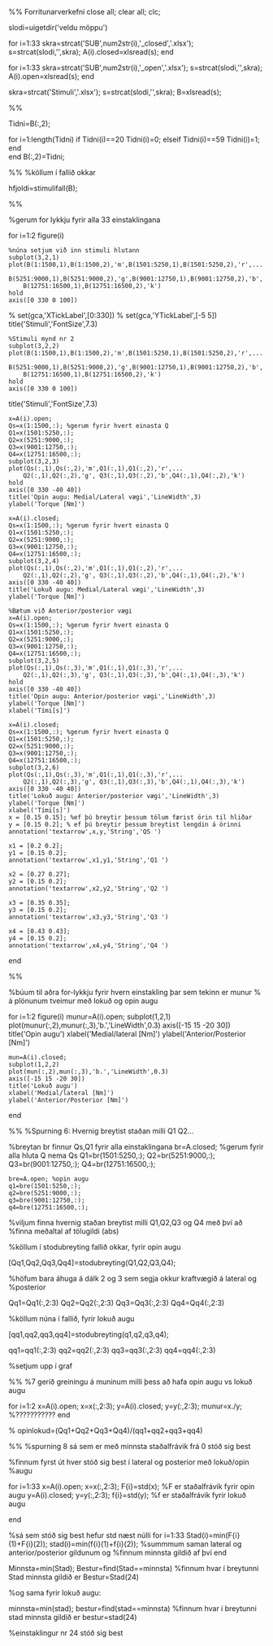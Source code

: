 %% Forritunarverkefni
close all;
clear all;
clc;

slodi=uigetdir('veldu möppu')

for i=1:33
    skra=strcat('SUB',num2str(i),'_closed','.xlsx');
    s=strcat(slodi,'\',skra);
    A(i).closed=xlsread(s);
end

for i=1:33
    skra=strcat('SUB',num2str(i),'_open','.xlsx');
    s=strcat(slodi,'\',skra);
    A(i).open=xlsread(s);
end

skra=strcat('Stimuli','.xlsx');
s=strcat(slodi,'\',skra);
B=xlsread(s);



%%

Tidni=B(:,2);

for i=1:length(Tidni)
    if Tidni(i)==20
        Tidni(i)=0;
    elseif Tidni(i)==59
        Tidni(i)=1;
    end  
end
B(:,2)=Tidni;

%%
%köllum í fallið okkar

hfjoldi=stimulifall(B);

%% 

%gerum for lykkju fyrir alla 33 einstaklingana

for i=1:2
    figure(i)
  
    %núna setjum við inn stimuli hlutann
    subplot(3,2,1)
    plot(B(1:1500,1),B(1:1500,2),'m',B(1501:5250,1),B(1501:5250,2),'r',...
        B(5251:9000,1),B(5251:9000,2),'g',B(9001:12750,1),B(9001:12750,2),'b',...
        B(12751:16500,1),B(12751:16500,2),'k')
    hold
    axis([0 330 0 100])
%     set(gca,'XTickLabel',[0:330])
%     set(gca,'YTickLabel',[-5 5])
    title('Stimuli','FontSize',7.3)
    
    %Stimuli mynd nr 2
    subplot(3,2,2)
    plot(B(1:1500,1),B(1:1500,2),'m',B(1501:5250,1),B(1501:5250,2),'r',...
        B(5251:9000,1),B(5251:9000,2),'g',B(9001:12750,1),B(9001:12750,2),'b',...
        B(12751:16500,1),B(12751:16500,2),'k')
    hold
    axis([0 330 0 100])
   title('Stimuli','FontSize',7.3) 
   
   
    x=A(i).open;
    Qs=x(1:1500,:); %gerum fyrir hvert einasta Q
    Q1=x(1501:5250,:);
    Q2=x(5251:9000,:);
    Q3=x(9001:12750,:);
    Q4=x(12751:16500,:);
    subplot(3,2,3)
    plot(Qs(:,1),Qs(:,2),'m',Q1(:,1),Q1(:,2),'r',...
        Q2(:,1),Q2(:,2),'g', Q3(:,1),Q3(:,2),'b',Q4(:,1),Q4(:,2),'k')
    hold
    axis([0 330 -40 40])
    title('Opin augu: Medial/Lateral vægi','LineWidth',3)
    ylabel('Torque [Nm]')
    
    x=A(i).closed;
    Qs=x(1:1500,:); %gerum fyrir hvert einasta Q
    Q1=x(1501:5250,:);
    Q2=x(5251:9000,:);
    Q3=x(9001:12750,:);
    Q4=x(12751:16500,:);
    subplot(3,2,4)
    plot(Qs(:,1),Qs(:,2),'m',Q1(:,1),Q1(:,2),'r',...
        Q2(:,1),Q2(:,2),'g', Q3(:,1),Q3(:,2),'b',Q4(:,1),Q4(:,2),'k')
    axis([0 330 -40 40])
    title('Lokuð augu: Medial/Lateral vægi','LineWidth',3)
    ylabel('Torque [Nm]')
    
    %Bætum við Anterior/posterior vægi
    x=A(i).open;
    Qs=x(1:1500,:); %gerum fyrir hvert einasta Q
    Q1=x(1501:5250,:);
    Q2=x(5251:9000,:);
    Q3=x(9001:12750,:);
    Q4=x(12751:16500,:);
    subplot(3,2,5)
    plot(Qs(:,1),Qs(:,3),'m',Q1(:,1),Q1(:,3),'r',...
        Q2(:,1),Q2(:,3),'g', Q3(:,1),Q3(:,3),'b',Q4(:,1),Q4(:,3),'k')
    hold
    axis([0 330 -40 40])
    title('Opin augu: Anterior/posterior vægi','LineWidth',3)
    ylabel('Torque [Nm]')
    xlabel('Tími[s]')
    
    x=A(i).closed;
    Qs=x(1:1500,:); %gerum fyrir hvert einasta Q
    Q1=x(1501:5250,:);
    Q2=x(5251:9000,:);
    Q3=x(9001:12750,:);
    Q4=x(12751:16500,:);
    subplot(3,2,6)
    plot(Qs(:,1),Qs(:,3),'m',Q1(:,1),Q1(:,3),'r',...
        Q2(:,1),Q2(:,3),'g', Q3(:,1),Q3(:,3),'b',Q4(:,1),Q4(:,3),'k')
    axis([0 330 -40 40])
    title('Lokuð augu: Anterior/posterior vægi','LineWidth',3)
    ylabel('Torque [Nm]')
    xlabel('Tími[s]')
    x = [0.15 0.15]; %ef þú breytir þessum tölum færist örin til hliðar
    y = [0.15 0.2]; % ef þú breytir þessum breytist lengdin á örinni
    annotation('textarrow',x,y,'String','QS ')

    x1 = [0.2 0.2];
    y1 = [0.15 0.2];
    annotation('textarrow',x1,y1,'String','Q1 ')

    x2 = [0.27 0.27];
    y2 = [0.15 0.2];
    annotation('textarrow',x2,y2,'String','Q2 ')

    x3 = [0.35 0.35];
    y3 = [0.15 0.2];
    annotation('textarrow',x3,y3,'String','Q3 ')

    x4 = [0.43 0.43];
    y4 = [0.15 0.2];
    annotation('textarrow',x4,y4,'String','Q4 ')

 
end

%%

%búum til aðra for-lykkju fyrir hvern einstakling þar sem tekinn er munur
% á plönunum tveimur með lokuð og opin augu


for i=1:2
    figure(i)
    munur=A(i).open;
    subplot(1,2,1)
    plot(munur(:,2),munur(:,3),'b.','LineWidth',0.3)
    axis([-15 15 -20 30])
    title('Opin augu')
    xlabel('Medial/lateral [Nm]')
    ylabel('Anterior/Posterior [Nm]')
    
    mun=A(i).closed;
    subplot(1,2,2)
    plot(mun(:,2),mun(:,3),'b.','LineWidth',0.3)
    axis([-15 15 -20 30])
    title('Lokuð augu')
    xlabel('Medial/lateral [Nm]')
    ylabel('Anterior/Posterior [Nm]')
    

end

%%
%Spurning 6: Hvernig breytist staðan milli Q1 Q2...

%breytan br finnur Qs,Q1 fyrir alla einstaklingana
br=A.closed;
%gerum fyrir alla hluta Q nema Qs
    Q1=br(1501:5250,:);
    Q2=br(5251:9000,:);
    Q3=br(9001:12750,:);
    Q4=br(12751:16500,:);
    
    bre=A.open; %opin augu
    q1=bre(1501:5250,:);
    q2=bre(5251:9000,:);
    q3=bre(9001:12750,:);
    q4=bre(12751:16500,:);
    
 %viljum finna hvernig staðan breytist milli Q1,Q2,Q3 og Q4 með því að
 %finna meðaltal af tölugildi (abs)
 
%köllum í stodubreyting fallið okkar, fyrir opin augu

[Qq1,Qq2,Qq3,Qq4]=stodubreyting(Q1,Q2,Q3,Q4);

%höfum bara áhuga á dálk 2 og 3 sem segja okkur kraftvægið á lateral og
%posterior

Qq1=Qq1(:,2:3)
Qq2=Qq2(:,2:3)
Qq3=Qq3(:,2:3)
Qq4=Qq4(:,2:3)

%köllum núna í fallið, fyrir lokuð augu

[qq1,qq2,qq3,qq4]=stodubreyting(q1,q2,q3,q4);

qq1=qq1(:,2:3)
qq2=qq2(:,2:3)
qq3=qq3(:,2:3)
qq4=qq4(:,2:3)

%setjum upp í graf 

%% 
%7 gerið greiningu á muninum milli þess að hafa opin augu vs lokuð augu


for i=1:2
    x=A(i).open;
    x=x(:,2:3);
    y=A(i).closed;
    y=y(:,2:3);
    munur=x./y; %???????????
end


% opinlokud=(Qq1+Qq2+Qq3+Qq4)/(qq1+qq2+qq3+qq4)

%%
%spurning 8 sá sem er með minnsta staðalfrávik frá 0 stóð sig best

%finnum fyrst út hver stóð sig best í lateral og posterior með lokuð/opin
%augu

for i=1:33
    x=A(i).open;
    x=x(:,2:3);
    F{i}=std(x); %F er staðalfrávik fyrir opin augu
    y=A(i).closed;
    y=y(:,2:3);
    f{i}=std(y); %f er staðalfrávik fyrir lokuð augu
    
end

%sá sem stóð sig best hefur std næst núlli
for i=1:33
    Stad(i)=min(F{i}(1)+F{i}(2));
    stad(i)=min(f{i}(1)+f{i}(2));
    %summmum saman lateral og anterior/posterior gildunum og 
    %finnum minnsta gildið af því
end

Minnsta=min(Stad);
Bestur=find(Stad==minnsta) %finnum hvar í breytunni Stad minnsta gildið er
Bestur=Stad(24)

%og sama fyrir lokuð augu:

minnsta=min(stad);
bestur=find(stad==minnsta) %finnum hvar í breytunni stad minnsta gildið er
bestur=stad(24)

%einstaklingur nr 24 stóð sig best

